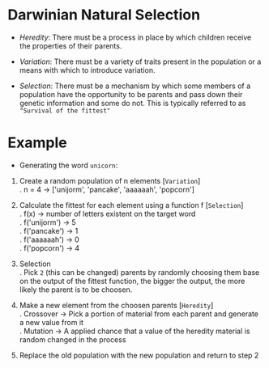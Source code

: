 # Darwinian Natural Selection

- _Heredity_: There must be a process in place by which children receive the properties of their parents.

- _Variation_: There must be a variety of traits present in the population or a means with which to introduce variation.

- _Selection_: There must be a mechanism by which some members of a population have the opportunity to be parents and pass down their genetic information and some do not. This is typically referred to as `"Survival of the fittest"`

# Example

- Generating the word `unicorn`:

1. Create a random population of n elements [`Variation`]<br/>
   . n = 4 -> ['unijorm', 'pancake', 'aaaaaah', 'popcorn']

2. Calculate the fittest for each element using a function f [`Selection`] <br />
   . f(x) -> number of letters existent on the target word <br />
   . f('unijorm') -> 5 <br>
   . f('pancake') -> 1 <br>
   . f('aaaaaah') -> 0 <br>
   . f('popcorn') -> 4 <br>

3. Selection <br>
   . Pick `2` (this can be changed) parents by randomly choosing them base on the output of the fittest function, the bigger the output, the more likely the parent is to be choosen. <br>

4. Make a new element from the choosen parents [`Heredity`] <br>
   . Crossover -> Pick a portion of material from each parent and generate a new value from it <br>
   . Mutation -> A applied chance that a value of the heredity material is random changed in the process <br>

5. Replace the old population with the new population and return to step 2
